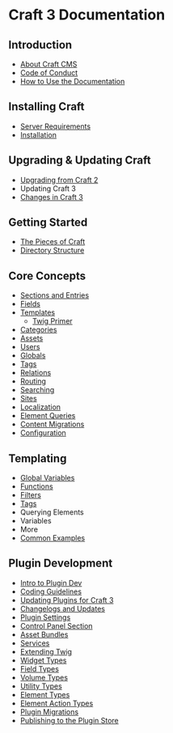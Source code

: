 Craft 3 Documentation
=====================

## Introduction

- [About Craft CMS](en/introduction.md)
- [Code of Conduct](en/coc.md)
- [How to Use the Documentation](en/how-to-use-docs.md)

## Installing Craft

- [Server Requirements](en/requirements.md)
- [Installation](en/installation.md)

## Upgrading & Updating Craft

- [Upgrading from Craft 2](en/upgrade.md)
- Updating Craft 3
- [Changes in Craft 3](en/changes-in-craft-3.md)

## Getting Started

- [The Pieces of Craft](en/the-pieces-of-craft.md)
- [Directory Structure](en/directory-structure.md)

## Core Concepts

- [Sections and Entries](en/sections-and-entries.md)
- [Fields](en/fields.md)
- [Templates](en/templates.md)
  - [Twig Primer](en/twig-primer.md)
- [Categories](en/categories.md)
- [Assets](en/assets.md)
- [Users](en/users.md)
- [Globals](en/globals.md)
- [Tags](en/tags.md)
- [Relations](en/relations.md)
- [Routing](en/routing.md)
- [Searching](en/searching.md)
- [Sites](en/sites.md)
- [Localization](en/localization.md)
- [Element Queries](en/element-queries.md)
- [Content Migrations](en/content-migrations.md)
- [Configuration](en/configuration.md)

## Templating

- [Global Variables](en/templating/global-variables.md)
- [Functions](en/templating/functions.md)
- [Filters](en/templating/filters.md)
- [Tags](en/templating/tags.md)
- Querying Elements
- Variables
- More
- [Common Examples](en/templating/examples)


## Plugin Development

- [Intro to Plugin Dev](en/plugin-intro.md)
- [Coding Guidelines](en/coding-guidelines.md)
- [Updating Plugins for Craft 3](en/updating-plugins.md)
- [Changelogs and Updates](en/changelogs-and-updates.md)
- [Plugin Settings](en/plugin-settings.md)
- [Control Panel Section](en/cp-section.md)
- [Asset Bundles](en/asset-bundles.md)
- [Services](en/services.md)
- [Extending Twig](en/extending-twig.md)
- [Widget Types](en/widget-types.md)
- [Field Types](en/field-types.md)
- [Volume Types](en/volume-types.md)
- [Utility Types](en/utility-types.md)
- [Element Types](en/element-types.md)
- [Element Action Types](en/element-action-types.md)
- [Plugin Migrations](en/plugin-migrations.md)
- [Publishing to the Plugin Store](en/plugin-store.md)
